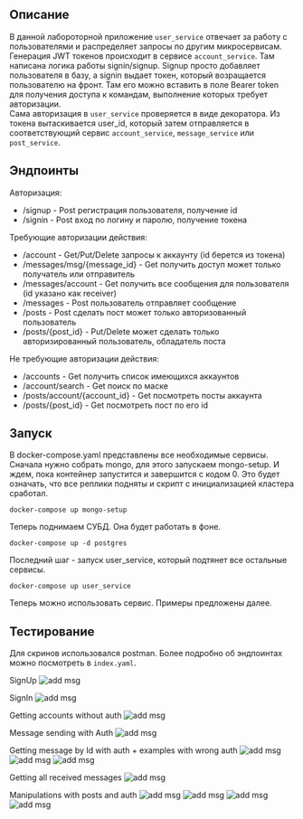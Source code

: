 ## Описание
В данной лабороторной приложение `user_service` отвечает за работу с пользователями и распределяет запросы по другим микросервисам.  
Генерация JWT токенов происходит в сервисе `account_service`. Там написана логика работы signin/signup. Signup просто добавляет пользователя в базу, а signin выдает токен, который возращается пользователю на фронт. Там его можно вставить в поле Bearer token для получения доступа к командам, выполнение которых требует авторизации.  
Сама авторизация в `user_service` проверяется в виде декоратора. Из токена вытаскивается user_id, который затем отправляется в соответствующий сервис `account_service`, `message_service` или `post_service`. 

## Эндпоинты
Авторизация: 
 - /signup - Post регистрация пользователя, получение id  
 - /signin - Post вход по логину и паролю, получение токена  

Требующие авторизации действия:
 - /account - Get/Put/Delete запросы к аккаунту (id берется из токена)
 - /messages/msg/{message_id} - Get получить доступ может только получатель или отправитель
 - /messages/account - Get получить все сообщения для пользователя (id указано как receiver)
 - /messages - Post пользователь отправляет сообщение
 - /posts - Post сделать пост может только авторизованный пользователь
 - /posts/{post_id} - Put/Delete может сделать только авторизированный пользователь, обладатель поста  
   
Не требующие авторизации действия:
 - /accounts - Get получить список имеющихся аккаунтов
 - /account/search - Get поиск по маске
 - /posts/account/{account_id} - Get посмотреть посты аккаунта
 - /posts/{post_id} - Get посмотреть пост по его id 

## Запуск
В docker-compose.yaml представлены все необходимые сервисы. 
Сначала нужно собрать mongo, для этого запускаем mongo-setup. И ждем, пока контейнер запустится и завершится с кодом 0. Это будет означать, что все реплики подняты и скрипт с инициализацией кластера сработал.
```
docker-compose up mongo-setup
```
Теперь поднимаем CУБД. Она будет работать в фоне.
```
docker-compose up -d postgres
```
Последний шаг - запуск user_service, который подтянет все остальные сервисы.
```
docker-compose up user_service
```
Теперь можно использовать сервис. Примеры предложены далее.
## Тестирование
Для скринов использовался postman. Более подробно об эндпоинтах можно посмотреть в `index.yaml`.

SignUp
![add msg](https://github.com/Brinckley/SystemArchitecture_2024/blob/main/Lab_4_Authentication/imgs/il1.png)

SignIn
![add msg](https://github.com/Brinckley/SystemArchitecture_2024/blob/main/Lab_4_Authentication/imgs/il2.png)

Getting accounts without auth
![add msg](https://github.com/Brinckley/SystemArchitecture_2024/blob/main/Lab_4_Authentication/imgs/il12.png)

Message sending with Auth
![add msg](https://github.com/Brinckley/SystemArchitecture_2024/blob/main/Lab_4_Authentication/imgs/il3.png)

Getting message by Id with auth + examples with wrong auth
![add msg](https://github.com/Brinckley/SystemArchitecture_2024/blob/main/Lab_4_Authentication/imgs/il4.png)
![add msg](https://github.com/Brinckley/SystemArchitecture_2024/blob/main/Lab_4_Authentication/imgs/il5.png)
![add msg](https://github.com/Brinckley/SystemArchitecture_2024/blob/main/Lab_4_Authentication/imgs/il6.png)

Getting all received messages
![add msg](https://github.com/Brinckley/SystemArchitecture_2024/blob/main/Lab_4_Authentication/imgs/il7.png)

Manipulations with posts and auth
![add msg](https://github.com/Brinckley/SystemArchitecture_2024/blob/main/Lab_4_Authentication/imgs/il8.png)
![add msg](https://github.com/Brinckley/SystemArchitecture_2024/blob/main/Lab_4_Authentication/imgs/il9.png)
![add msg](https://github.com/Brinckley/SystemArchitecture_2024/blob/main/Lab_4_Authentication/imgs/il10.png)
![add msg](https://github.com/Brinckley/SystemArchitecture_2024/blob/main/Lab_4_Authentication/imgs/il11.png)